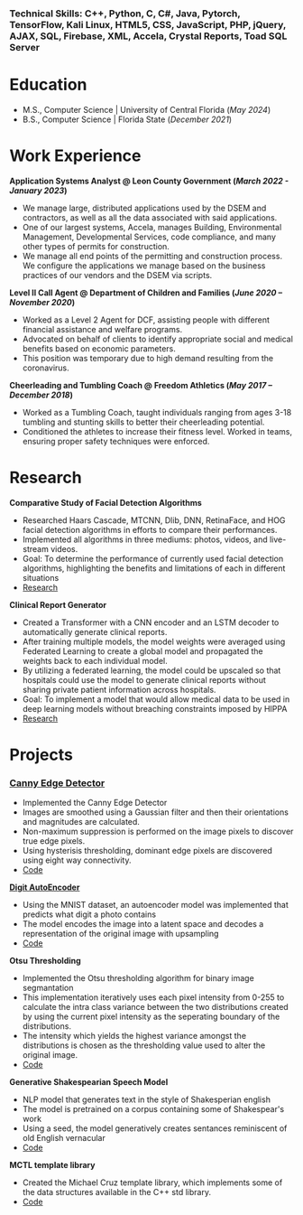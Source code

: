 ### Technical Skills: C++, Python, C, C#, Java, Pytorch, TensorFlow, Kali Linux, HTML5, CSS, JavaScript, PHP, jQuery, AJAX, SQL, Firebase, XML, Accela, Crystal Reports, Toad SQL Server


# Education
- M.S., Computer Science | University of Central Florida (_May 2024_)
- B.S., Computer Science | Florida State  (_December 2021_)


# Work Experience
**Application Systems Analyst @ Leon County Government (_March 2022 - January 2023_)**
- We manage large, distributed applications used by the DSEM and contractors, as well as all the data associated with said applications. 
- One of our largest systems, Accela, manages Building, Environmental Management, Developmental Services, code compliance, and many other types of permits for construction. 
- We manage all end points of the permitting and construction process. We configure the applications we manage based on the business practices of our vendors and the DSEM via scripts.

**Level II Call Agent @ Department of Children and Families (_June 2020 – November 2020_)**
- Worked as a Level 2 Agent for DCF, assisting people with different financial assistance and welfare programs.
- Advocated on behalf of clients to identify appropriate social and medical benefits based on economic parameters.
- This position was temporary due to high demand resulting from the coronavirus.

**Cheerleading and Tumbling Coach @ Freedom Athletics (_May 2017 – December 2018_)**
- Worked as a Tumbling Coach, taught individuals ranging from ages 3-18 tumbling and stunting skills to better their cheerleading potential.
- Conditioned the athletes to increase their fitness level. Worked in teams, ensuring proper safety techniques were enforced. 


# Research
**Comparative Study of Facial Detection Algorithms**
- Researched Haars Cascade, MTCNN, Dlib, DNN, RetinaFace, and HOG facial detection algorithms in efforts to compare their performances.
- Implemented all algorithms in three mediums: photos, videos, and live-stream videos.
- Goal: To determine the performance of currently used facial detection algorithms, highlighting the benefits and limitations of each in different situations
- [Research](https://github.com/mbcruz96/Facial-detection)

**Clinical Report Generator**
- Created a Transformer with a CNN encoder and an LSTM decoder to automatically generate clinical reports.
- After training multiple models, the model weights were averaged using Federated Learning to create a global model and propagated the weights back to each individual model.
- By utilizing a federated learning, the model could be upscaled so that hospitals could use the model to generate clinical reports without sharing private patient information across hospitals.
- Goal: To implement a model that would allow medical data to be used in deep learning models without breaching constraints imposed by HIPPA
- [Research](https://github.com/mbcruz96/Clinical-Report-Generation.git)

  
# Projects
### [Canny Edge Detector](https://github.com/mbcruz96/Canny-Edge-Detection.git)
- Implemented the Canny Edge Detector
- Images are smoothed using a Gaussian filter and then their orientations and magnitudes are calculated.
- Non-maximum suppression is performed on the image pixels to discover true edge pixels.
- Using hysterisis thresholding, dominant edge pixels are discovered using eight way connectivity. 
- [Code](https://github.com/mbcruz96/Canny-Edge-Detection.git)

**[Digit AutoEncoder](https://github.com/mbcruz96/AutoEncoder)**
- Using the MNIST dataset, an autoencoder model was implemented that predicts what digit a photo contains
- The model encodes the image into a latent space and decodes a representation of the original image with upsampling
- [Code](https://github.com/mbcruz96/AutoEncoder)

**Otsu Thresholding**
- Implemented the Otsu thresholding algorithm for binary image segmantation
- This implementation iteratively uses each pixel intensity from 0-255 to calculate the intra class variance between the two distributions created by using the current pixel intensity as the seperating boundary of the distributions.
- The intensity which yields the highest variance amongst the distributions is chosen as the thresholding value used to alter the original image.
- [Code](https://github.com/mbcruz96/Otsu)

**Generative Shakespearian Speech Model**
- NLP model that generates text in the style of Shakesperian english
- The model is pretrained on a corpus containing some of Shakespear's work
- Using a seed, the model generatively creates sentances reminiscent of old English vernacular
- [Code](https://github.com/mbcruz96/LSTM/blob/main/TextGenerator.ipynb)
  
**MCTL template library**
- Created the Michael Cruz template library, which implements some of the data structures available in the C++ std library.
- [Code](https://github.com/mbcruz96/MCTL.git)

  
  
